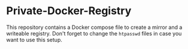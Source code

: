 # Private-Docker-Registry
This repository contains a Docker compose file to create a mirror and a writeable registry. Don't forget to change the `htpasswd` files in case you want to use this setup.